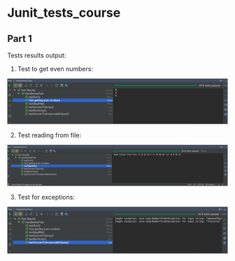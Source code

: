 # Junit_tests_course

## Part 1

Tests results output:

1. Test to get even numbers:

![alt text](https://github.com/UsernameDiana/Junit_tests_course/blob/master/Test_get_even_num.png)

2. Test reading from file:

![alt text](https://github.com/UsernameDiana/Junit_tests_course/blob/master/Test_read_from_file.png)

3. Test for exceptions:

![alt text](https://github.com/UsernameDiana/Junit_tests_course/blob/master/Test_exception.png)